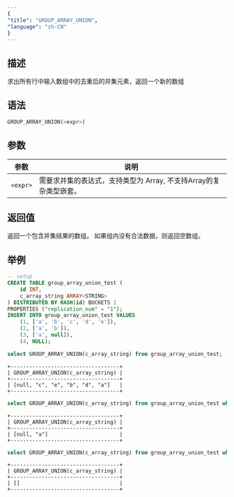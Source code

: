 ```yaml
---
{
"title": "GROUP_ARRAY_UNION",
"language": "zh-CN"
}
---
```


## 描述

求出所有行中输入数组中的去重后的并集元素，返回一个新的数组

## 语法

```sql
GROUP_ARRAY_UNION(<expr>)
```

## 参数

| 参数 | 说明 |
| -- | -- |
| `<expr>` | 需要求并集的表达式，支持类型为 Array<Type>, 不支持Array的复杂类型嵌套。 |

## 返回值

返回一个包含并集结果的数组。
如果组内没有合法数据，则返回空数组。

## 举例

```sql
-- setup
CREATE TABLE group_array_union_test (
	id INT,
	c_array_string ARRAY<STRING>
) DISTRIBUTED BY HASH(id) BUCKETS 1
PROPERTIES ("replication_num" = "1");
INSERT INTO group_array_union_test VALUES
	(1, ['a', 'b', 'c', 'd', 'e']),
	(2, ['a', 'b']),
	(3, ['a', null]),
	(4, NULL);
```

```sql
select GROUP_ARRAY_UNION(c_array_string) from group_array_union_test;
```

```text
+-----------------------------------+
| GROUP_ARRAY_UNION(c_array_string) |
+-----------------------------------+
| [null, "c", "e", "b", "d", "a"]   |
+-----------------------------------+
```

```sql
select GROUP_ARRAY_UNION(c_array_string) from group_array_union_test where id in (3,4);
```

```text
+-----------------------------------+
| GROUP_ARRAY_UNION(c_array_string) |
+-----------------------------------+
| [null, "a"]                       |
+-----------------------------------+
```

```sql
select GROUP_ARRAY_UNION(c_array_string) from group_array_union_test where id in (4);
```

```text
+-----------------------------------+
| GROUP_ARRAY_UNION(c_array_string) |
+-----------------------------------+
| []                                |
+-----------------------------------+
```
